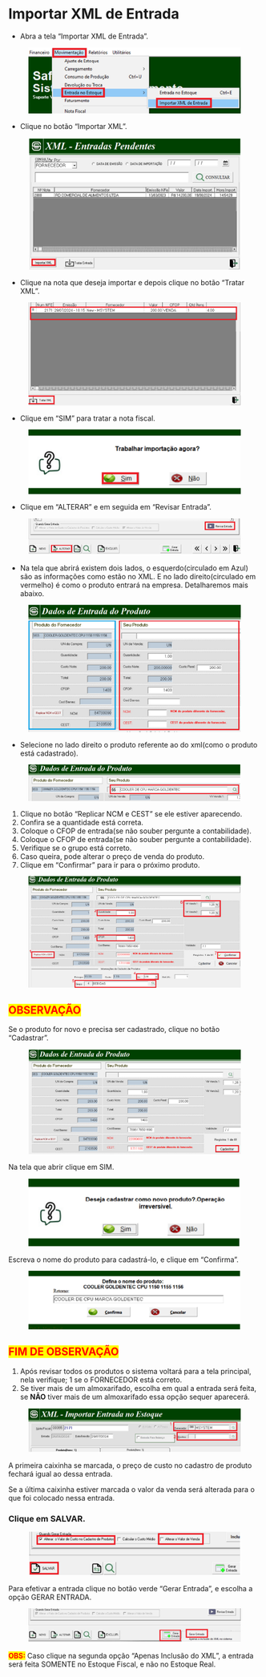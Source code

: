 # Importar XML de Entrada

* Abra a tela “Importar XML de Entrada”.

<figure><img src="../../.gitbook/assets/image (6) (1).png" alt=""><figcaption></figcaption></figure>

* Clique no botão “Importar XML”.

<figure><img src="../../.gitbook/assets/image (7) (1).png" alt=""><figcaption></figcaption></figure>

* Clique na nota que deseja importar e depois clique no botão “Tratar XML”.

<figure><img src="../../.gitbook/assets/image (8) (1).png" alt=""><figcaption></figcaption></figure>

* Clique em “SIM” para tratar a nota fiscal.

<figure><img src="../../.gitbook/assets/image (9) (1).png" alt=""><figcaption></figcaption></figure>

* Clique em “ALTERAR” e em seguida em “Revisar Entrada”.

<figure><img src="../../.gitbook/assets/image (10) (1).png" alt=""><figcaption></figcaption></figure>

* Na tela que abrirá existem dois lados, o esquerdo(circulado em Azul) são as informações como estão no XML. E no lado direito(circulado em vermelho) é como o produto entrará na empresa. Detalharemos mais abaixo.

<figure><img src="../../.gitbook/assets/image (11) (1).png" alt=""><figcaption></figcaption></figure>

* Selecione no lado direito o produto referente ao do xml(como o produto está cadastrado).

<figure><img src="../../.gitbook/assets/image (12) (1).png" alt=""><figcaption></figcaption></figure>

1. Clique no botão “Replicar NCM e CEST” se ele estiver aparecendo.
2. Confira se a quantidade está correta.
3. Coloque o CFOP de entrada(se não souber pergunte a contabilidade).
4. Coloque o CFOP de entrada(se não souber pergunte a contabilidade).
5. Verifique se o grupo está correto.
6. Caso queira, pode alterar o preço de venda do produto.
7. Clique em “Confirmar” para ir para o próximo produto.

<figure><img src="../../.gitbook/assets/image (13) (1).png" alt=""><figcaption></figcaption></figure>

## <mark style="color:red;">OBSERVAÇÃO</mark>

Se o produto for novo e precisa ser cadastrado, clique no botão “Cadastrar”.

<figure><img src="../../.gitbook/assets/image (14) (1).png" alt=""><figcaption></figcaption></figure>

Na tela que abrir clique em SIM.

<figure><img src="../../.gitbook/assets/image (15) (1).png" alt=""><figcaption></figcaption></figure>

Escreva o nome do produto para cadastrá-lo, e clique em “Confirma”.

<figure><img src="../../.gitbook/assets/image (16) (1).png" alt=""><figcaption></figcaption></figure>

## <mark style="color:red;">FIM DE OBSERVAÇÃO</mark>

1. Após revisar todos os produtos o sistema voltará para a tela principal, nela verifique; 1 se o FORNECEDOR está correto.
2. Se tiver mais de um almoxarifado, escolha em qual a entrada será feita, se **NÃO** tiver mais de um almoxarifado essa opção sequer aparecerá.

<figure><img src="../../.gitbook/assets/image (17) (1).png" alt=""><figcaption></figcaption></figure>

A primeira caixinha se marcada, o preço de custo no cadastro de produto fechará igual ao dessa entrada.&#x20;

Se a última caixinha estiver marcada o valor da venda será alterada para o que foi colocado nessa entrada.

### Clique em **SALVAR**.

<figure><img src="../../.gitbook/assets/image (18) (1).png" alt=""><figcaption></figcaption></figure>

Para efetivar a entrada clique no botão verde “Gerar Entrada”, e escolha a opção GERAR ENTRADA.

<figure><img src="../../.gitbook/assets/image (19) (1).png" alt=""><figcaption></figcaption></figure>

<mark style="color:red;">**OBS:**</mark> Caso clique na segunda opção “Apenas Inclusão do XML”, a entrada será feita SOMENTE no Estoque Fiscal, e não no Estoque Real.
